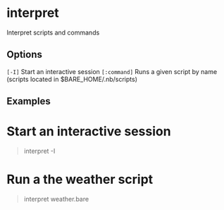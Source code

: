 
# interpret

Interpret scripts and commands

## Options

`[-I]`   Start an interactive session
`[:command]`   Runs a given script by name (scripts located in
$BARE_HOME/.nb/scripts)

## Examples

# Start an interactive session
> interpret -I

# Run a the weather script
> interpret weather.bare

